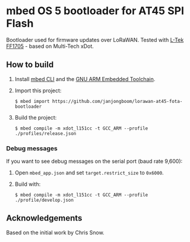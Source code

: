 # mbed OS 5 bootloader for AT45 SPI Flash

Bootloader used for firmware updates over LoRaWAN. Tested with [L-Tek FF1705](https://os.mbed.com/platforms/L-TEK-FF1705/) - based on Multi-Tech xDot.

## How to build

1. Install [mbed CLI](https://github.com/ARMmbed/mbed-cli) and the [GNU ARM Embedded Toolchain](https://launchpad.net/gcc-arm-embedded).
1. Import this project:

    ```
    $ mbed import https://github.com/janjongboom/lorawan-at45-fota-bootloader
    ```

1. Build the project:

    ```
    $ mbed compile -m xdot_l151cc -t GCC_ARM --profile ./profiles/release.json
    ```

### Debug messages

If you want to see debug messages on the serial port (baud rate 9,600):

1. Open `mbed_app.json` and set `target.restrict_size` to `0x6000`.
1. Build with:

    ```
    $ mbed compile -m xdot_l151cc -t GCC_ARM --profile ./profile/develop.json
    ```

## Acknowledgements

Based on the initial work by Chris Snow.

